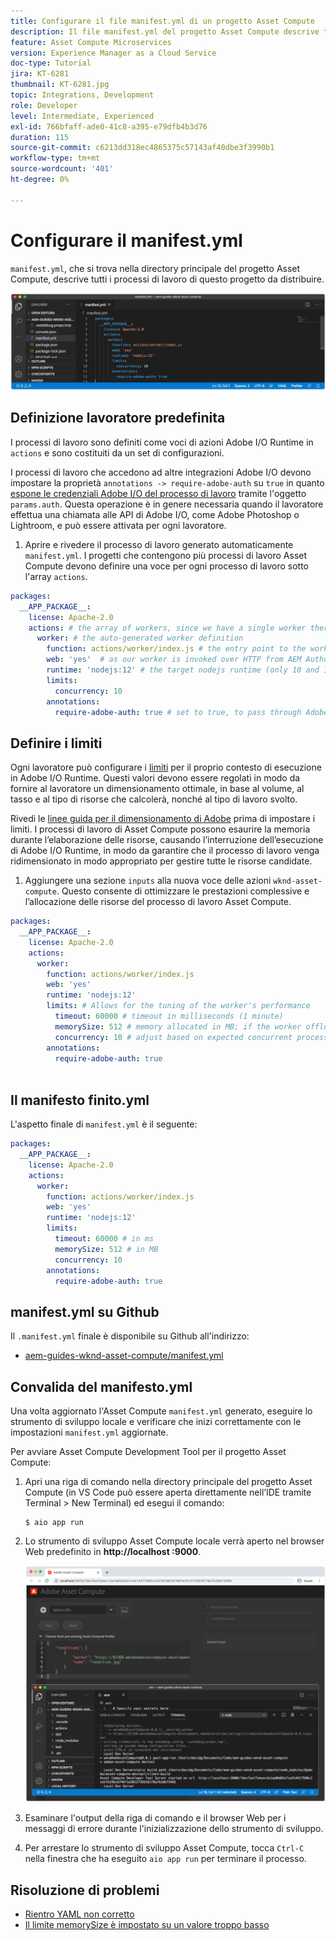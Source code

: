 ```yaml
---
title: Configurare il file manifest.yml di un progetto Asset Compute
description: Il file manifest.yml del progetto Asset Compute descrive tutti i processi di lavoro del progetto da distribuire.
feature: Asset Compute Microservices
version: Experience Manager as a Cloud Service
doc-type: Tutorial
jira: KT-6281
thumbnail: KT-6281.jpg
topic: Integrations, Development
role: Developer
level: Intermediate, Experienced
exl-id: 766bfaff-ade0-41c8-a395-e79dfb4b3d76
duration: 115
source-git-commit: c6213dd318ec4865375c57143af40dbe3f3990b1
workflow-type: tm+mt
source-wordcount: '401'
ht-degree: 0%

---
```


# Configurare il manifest.yml

`manifest.yml`, che si trova nella directory principale del progetto Asset Compute, descrive tutti i processi di lavoro di questo progetto da distribuire.

![manifest.yml](./assets/manifest/manifest.png)

## Definizione lavoratore predefinita

I processi di lavoro sono definiti come voci di azioni Adobe I/O Runtime in `actions` e sono costituiti da un set di configurazioni.

I processi di lavoro che accedono ad altre integrazioni Adobe I/O devono impostare la proprietà `annotations -> require-adobe-auth` su `true` in quanto [espone le credenziali Adobe I/O del processo di lavoro](https://experienceleague.adobe.com/docs/asset-compute/using/extend/develop-custom-application.html#access-adobe-apis) tramite l&#39;oggetto `params.auth`. Questa operazione è in genere necessaria quando il lavoratore effettua una chiamata alle API di Adobe I/O, come Adobe Photoshop o Lightroom, e può essere attivata per ogni lavoratore.

1. Aprire e rivedere il processo di lavoro generato automaticamente `manifest.yml`. I progetti che contengono più processi di lavoro Asset Compute devono definire una voce per ogni processo di lavoro sotto l&#39;array `actions`.

```yml
packages:
  __APP_PACKAGE__:
    license: Apache-2.0
    actions: # the array of workers, since we have a single worker there is only one entry beneath actions
      worker: # the auto-generated worker definition
        function: actions/worker/index.js # the entry point to the worker 
        web: 'yes'  # as our worker is invoked over HTTP from AEM Author service
        runtime: 'nodejs:12' # the target nodejs runtime (only 10 and 12 are supported)
        limits:
          concurrency: 10
        annotations:
          require-adobe-auth: true # set to true, to pass through Adobe I/O access token/client id via params.auth in the worker, typically required when the worker calls out to Adobe I/O APIs such as the Adobe Photoshop, or Lightroom.
```

## Definire i limiti

Ogni lavoratore può configurare i [limiti](https://www.adobe.io/apis/experienceplatform/runtime/docs.html#!adobedocs/adobeio-runtime/master/guides/system_settings.md) per il proprio contesto di esecuzione in Adobe I/O Runtime. Questi valori devono essere regolati in modo da fornire al lavoratore un dimensionamento ottimale, in base al volume, al tasso e al tipo di risorse che calcolerà, nonché al tipo di lavoro svolto.

Rivedi le [linee guida per il dimensionamento di Adobe](https://experienceleague.adobe.com/docs/asset-compute/using/extend/develop-custom-application.html#sizing-workers) prima di impostare i limiti. I processi di lavoro di Asset Compute possono esaurire la memoria durante l’elaborazione delle risorse, causando l’interruzione dell’esecuzione di Adobe I/O Runtime, in modo da garantire che il processo di lavoro venga ridimensionato in modo appropriato per gestire tutte le risorse candidate.

1. Aggiungere una sezione `inputs` alla nuova voce delle azioni `wknd-asset-compute`. Questo consente di ottimizzare le prestazioni complessive e l’allocazione delle risorse del processo di lavoro Asset Compute.

```yml
packages:
  __APP_PACKAGE__:
    license: Apache-2.0
    actions: 
      worker:
        function: actions/worker/index.js 
        web: 'yes' 
        runtime: 'nodejs:12'
        limits: # Allows for the tuning of the worker's performance
          timeout: 60000 # timeout in milliseconds (1 minute)
          memorySize: 512 # memory allocated in MB; if the worker offloads heavy computational work to other Web services this number can be reduced
          concurrency: 10 # adjust based on expected concurrent processing and timeout 
        annotations:
          require-adobe-auth: true
           
```

## Il manifesto finito.yml

L&#39;aspetto finale di `manifest.yml` è il seguente:

```yml
packages:
  __APP_PACKAGE__:
    license: Apache-2.0
    actions: 
      worker:
        function: actions/worker/index.js 
        web: 'yes' 
        runtime: 'nodejs:12'
        limits:
          timeout: 60000 # in ms
          memorySize: 512 # in MB
          concurrency: 10 
        annotations:
          require-adobe-auth: true
```

## manifest.yml su Github

Il `.manifest.yml` finale è disponibile su Github all&#39;indirizzo:

+ [aem-guides-wknd-asset-compute/manifest.yml](https://github.com/adobe/aem-guides-wknd-asset-compute/blob/master/manifest.yml)


## Convalida del manifesto.yml

Una volta aggiornato l&#39;Asset Compute `manifest.yml` generato, eseguire lo strumento di sviluppo locale e verificare che inizi correttamente con le impostazioni `manifest.yml` aggiornate.

Per avviare Asset Compute Development Tool per il progetto Asset Compute:

1. Apri una riga di comando nella directory principale del progetto Asset Compute (in VS Code può essere aperta direttamente nell’IDE tramite Terminal > New Terminal) ed esegui il comando:

   ```
   $ aio app run
   ```

1. Lo strumento di sviluppo Asset Compute locale verrà aperto nel browser Web predefinito in __http://localhost :9000__.

   ![esecuzione app aio](assets/environment-variables/aio-app-run.png)

1. Esaminare l&#39;output della riga di comando e il browser Web per i messaggi di errore durante l&#39;inizializzazione dello strumento di sviluppo.
1. Per arrestare lo strumento di sviluppo Asset Compute, tocca `Ctrl-C` nella finestra che ha eseguito `aio app run` per terminare il processo.

## Risoluzione di problemi

+ [Rientro YAML non corretto](../troubleshooting.md#incorrect-yaml-indentation)
+ [Il limite memorySize è impostato su un valore troppo basso](../troubleshooting.md#memorysize-limit-is-set-too-low)
